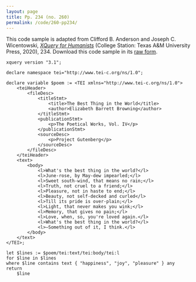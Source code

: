 ```yaml
---
layout: page
title: Pp. 234 (no. 260)
permalink: /code/260-pp234/
---
```


This code sample is adapted from Clifford B. Anderson and Joseph C. Wicentowski, 
[_XQuery for Humanists_](/) (College Station: Texas A&M University Press, 2020), 234. 
Download this code sample in its [raw form](/code/260-pp234/260-pp234.xq).

```xquery
xquery version "3.1";

declare namespace tei="http://www.tei-c.org/ns/1.0";

declare variable $poem := <TEI xmlns="http://www.tei-c.org/ns/1.0">
    <teiHeader>
        <fileDesc>
            <titleStmt>
                <title>The Best Thing in the World</title>
                <author>Elizabeth Barrett Browning</author>
            </titleStmt>
            <publicationStmt>
                <p>The Poetical Works, Vol. IV</p>
            </publicationStmt>
            <sourceDesc>
                <p>Project Gutenberg</p>
            </sourceDesc>
        </fileDesc>
    </teiHeader>
    <text>
        <body>
            <l>What's the best thing in the world?</l>
            <l>June-rose, by May-dew impearled;</l>
            <l>Sweet south-wind, that means no rain;</l>
            <l>Truth, not cruel to a friend;</l>
            <l>Pleasure, not in haste to end;</l>
            <l>Beauty, not self-decked and curled</l>
            <l>Till its pride is over-plain;</l>
            <l>Light, that never makes you wink;</l>
            <l>Memory, that gives no pain;</l>
            <l>Love, when, so, you're loved again.</l>
            <l>What's the best thing in the world?</l>
            <l>—Something out of it, I think.</l>
        </body>
    </text>
</TEI>;

let $lines := $poem/tei:text/tei:body/tei:l
for $line in $lines
where $line contains text { "happiness", "joy", "pleasure" } any
return
    $line
```  

